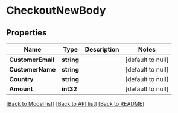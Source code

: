 # CheckoutNewBody

## Properties
Name | Type | Description | Notes
------------ | ------------- | ------------- | -------------
**CustomerEmail** | **string** |  | [default to null]
**CustomerName** | **string** |  | [default to null]
**Country** | **string** |  | [default to null]
**Amount** | **int32** |  | [default to null]

[[Back to Model list]](../README.md#documentation-for-models) [[Back to API list]](../README.md#documentation-for-api-endpoints) [[Back to README]](../README.md)

